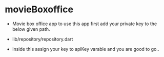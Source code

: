 # movieBoxoffice


- Movie box office app to use this app first add your private key to the below given path.

- lib/repository/repository.dart
- inside this assign your key to apiKey varable and you are good to go..
